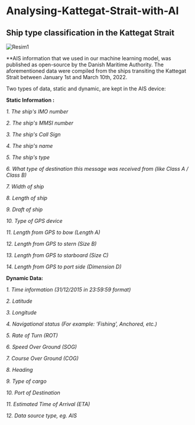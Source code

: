 # Analysing-Kattegat-Strait-with-AI
## Ship type classification in the Kattegat Strait

![Resim1](https://user-images.githubusercontent.com/73931928/162428833-9e2977ae-700c-483a-90a7-643dcb3416af.png)


**AIS information that we used in our machine learning model, was published as open-source by the Danish Maritime Authority. The aforementioned data were compiled from the ships transiting the Kattegat Strait between January 1st and March 10th, 2022.

Two types of data, static and dynamic, are kept in the AIS device:

**Static Information :**

*1. The ship's IMO number*

*2. The ship's MMSI number*

*3. The ship's Call Sign*

*4. The ship's name*

*5. The ship's type*

*6. What type of destination this message was received from (like Class A / Class B)*

*7. Width of ship*

*8. Length of ship*

*9. Draft of ship*

*10. Type of GPS device*

*11. Length from GPS to bow (Length A)*

*12. Length from GPS to stern (Size B)*

*13. Length from GPS to starboard (Size C)*

*14. Length from GPS to port side (Dimension D)*


**Dynamic Data:**

*1. Time information (31/12/2015 in 23:59:59 format)*

*2. Latitude*

*3. Longitude*

*4. Navigational status (For example: 'Fishing', Anchored, etc.)*

*5. Rate of Turn (ROT)*

*6. Speed Over Ground (SOG)*

*7. Course Over Ground (COG)*

*8. Heading*

*9. Type of cargo*

*10. Port of Destination*

*11. Estimated Time of Arrival (ETA)*

*12. Data source type, eg. AIS*

